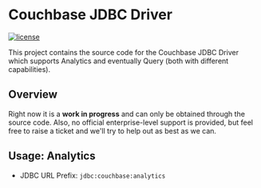 # Couchbase JDBC Driver

[![license](https://img.shields.io/github/license/couchbase/couchbase-jvm-clients?color=brightgreen)](https://opensource.org/licenses/Apache-2.0)

This project contains the source code for the Couchbase JDBC Driver which supports Analytics and eventually Query (both with different capabilities).

## Overview

Right now it is a **work in progress** and can only be obtained through the source code. Also, no official enterprise-level support is provided, but feel free to raise a ticket and we'll try to help out as best as we can.

## Usage: Analytics

 - JDBC URL Prefix: `jdbc:couchbase:analytics`